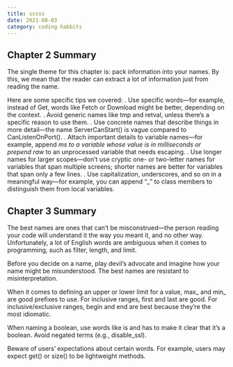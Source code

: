 ```yaml
---
title: sssss
date: 2021-08-03
category: coding habbits 
---
```


## Chapter 2 Summary

The single theme for this chapter is: pack information into your names. By this, we mean
that the reader can extract a lot of information just from reading the name.

Here are some specific tips we covered:
. Use specific words—for example, instead of Get, words like Fetch or Download might be
better, depending on the context.
. Avoid generic names like tmp and retval, unless there’s a specific reason to use them.
. Use concrete names that describe things in more detail—the name ServerCanStart() is vague compared to CanListenOnPort().
. Attach important details to variable names—for example, append _ms to a variable whose value is in milliseconds or prepend raw_ to an unprocessed variable that needs
escaping.
. Use longer names for larger scopes—don’t use cryptic one- or two-letter names for variables that span multiple screens; shorter names are better for variables that span only a few lines.
. Use capitalization, underscores, and so on in a meaningful way—for example, you can append “_” to class members to distinguish them from local variables.

## Chapter 3 Summary

The best names are ones that can’t be misconstrued—the person reading your code will understand it the way you meant it, and no other way. Unfortunately, a lot of English words are ambiguous when it comes to programming, such as filter, length, and limit.

Before you decide on a name, play devil’s advocate and imagine how your name might be misunderstood. The best names are resistant to misinterpretation.

When it comes to defining an upper or lower limit for a value, max_ and min_ are good prefixes to use. For inclusive ranges, first and last are good. For inclusive/exclusive ranges, begin and end are best because they’re the most idiomatic.

When naming a boolean, use words like is and has to make it clear that it’s a boolean. Avoid negated terms (e.g., disable_ssl).

Beware of users’ expectations about certain words. For example, users may expect get() or size() to be lightweight methods.
